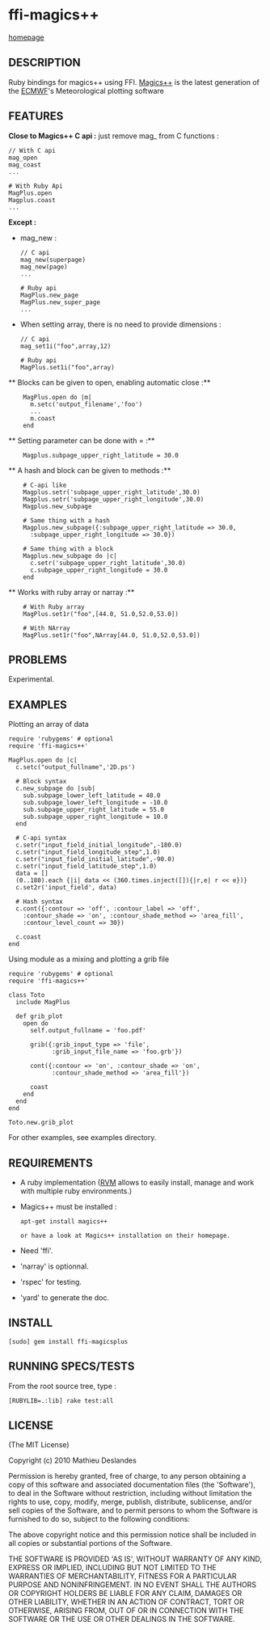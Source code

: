 ffi-magics++
============
[homepage](https://github.com/manoute/ffi-magicsplus)

DESCRIPTION
-----------

Ruby bindings for magics++ using FFI.
[Magics++](http://www.ecmwf.int/products/data/software/magics++.html) is the latest generation of the [ECMWF](http://www.ecmwf.int)'s Meteorological plotting software 

FEATURES
--------

**Close to Magics++ C api :** just remove mag_ from C functions : 

    // With C api
    mag_open  
    mag_coast 
    ...

    # With Ruby Api
    MagPlus.open
    Magplus.coast
    ...

**Except :**

  - mag_new :

        // C api
        mag_new(superpage)
        mag_new(page)
        ...
        
        # Ruby api
        MagPlus.new_page
        MagPlus.new_super_page  
        ...

  - When setting array, there is no need to provide dimensions :

        // C api
        mag_set1i("foo",array,12) 
        
        # Ruby api
        MagPlus.set1i("foo",array) 

** Blocks can be given to open, enabling automatic close :**

        MagPlus.open do |m|
          m.setc('output_filename','foo')
          ...
          m.coast
        end 

** Setting parameter can be done with = :**

        Magplus.subpage_upper_right_latitude = 30.0

** A hash and block can be given to methods :**
        
        # C-api like
        Magplus.setr('subpage_upper_right_latitude',30.0)
        Magplus.setr('subpage_upper_right_longitude',30.0)
        Magplus.new_subpage
        
        # Same thing with a hash
        Magplus.new_subpage({:subpage_upper_right_latitude => 30.0,
          :subpage_upper_right_longitude => 30.0})

        # Same thing with a block
        Magplus.new_subpage do |c|
          c.setr('subpage_upper_right_latitude',30.0)
          c.subpage_upper_right_longitude = 30.0
        end

** Works with ruby array or narray :**
    
        # With Ruby array
        MagPlus.set1r("foo",[44.0, 51.0,52.0,53.0])

        # With NArray
        MagPlus.set1r("foo",NArray[44.0, 51.0,52.0,53.0])

PROBLEMS
--------

Experimental.

EXAMPLES
--------

Plotting an array of data

    require 'rubygems' # optional
    require 'ffi-magics++'

    MagPlus.open do |c|
      c.setc("output_fullname",'2D.ps')

      # Block syntax
      c.new_subpage do |sub|
        sub.subpage_lower_left_latitude = 40.0
        sub.subpage_lower_left_longitude = -10.0
        sub.subpage_upper_right_latitude = 55.0
        sub.subpage_upper_right_longitude = 10.0
      end

      # C-api syntax
      c.setr("input_field_initial_longitude",-180.0)
      c.setr("input_field_longitude_step",1.0)
      c.setr("input_field_initial_latitude",-90.0)
      c.setr("input_field_latitude_step",1.0)
      data = []
      (0..180).each {|i| data << (360.times.inject([]){|r,e| r << e})}
      c.set2r('input_field', data)

      # Hash syntax
      c.cont({:contour => 'off', :contour_label => 'off', 
        :contour_shade => 'on', :contour_shade_method => 'area_fill',
        :contour_level_count => 30})

      c.coast
    end


Using module as a mixing and plotting a grib file

    require 'rubygems' # optional
    require 'ffi-magics++'

    class Toto
      include MagPlus

      def grib_plot
        open do
          self.output_fullname = 'foo.pdf'

          grib({:grib_input_type => 'file',
                :grib_input_file_name => 'foo.grb'})

          cont({:contour => 'on', :contour_shade => 'on',
                :contour_shade_method => 'area_fill'})
          
          coast
        end
      end
    end

    Toto.new.grib_plot



For other examples, see examples directory.

REQUIREMENTS
------------
* A ruby implementation ([RVM](http://rvm.beginrescueend.com) allows to easily install, manage and work with multiple ruby environments.)
* Magics++ must be installed :

      apt-get install magics++ 

      or have a look at Magics++ installation on their homepage.

* Need 'ffi'.
* 'narray' is optionnal.
* 'rspec' for testing. 
* 'yard' to generate the doc.

INSTALL
-------

    [sudo] gem install ffi-magicsplus 

 
RUNNING SPECS/TESTS
-------------------

From the root source tree, type :

    [RUBYLIB=.:lib] rake test:all 

LICENSE
-------

(The MIT License)

Copyright (c) 2010 Mathieu Deslandes

Permission is hereby granted, free of charge, to any person obtaining
a copy of this software and associated documentation files (the
'Software'), to deal in the Software without restriction, including
without limitation the rights to use, copy, modify, merge, publish,
distribute, sublicense, and/or sell copies of the Software, and to
permit persons to whom the Software is furnished to do so, subject to
the following conditions:

The above copyright notice and this permission notice shall be
included in all copies or substantial portions of the Software.

THE SOFTWARE IS PROVIDED 'AS IS', WITHOUT WARRANTY OF ANY KIND,
EXPRESS OR IMPLIED, INCLUDING BUT NOT LIMITED TO THE WARRANTIES OF
MERCHANTABILITY, FITNESS FOR A PARTICULAR PURPOSE AND NONINFRINGEMENT.
IN NO EVENT SHALL THE AUTHORS OR COPYRIGHT HOLDERS BE LIABLE FOR ANY
CLAIM, DAMAGES OR OTHER LIABILITY, WHETHER IN AN ACTION OF CONTRACT,
TORT OR OTHERWISE, ARISING FROM, OUT OF OR IN CONNECTION WITH THE
SOFTWARE OR THE USE OR OTHER DEALINGS IN THE SOFTWARE.
